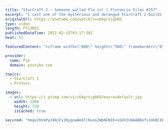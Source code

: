 ```yaml
---
title: "StarCraft 2 - Someone walled Flo in! | Florencio Files #257"
excerpt: "I cast one of the mysterious and deranged StarCraft 2 builds of the one and only, Florencio, the dude that invented the Protoss proxy nexus recall rush. But the tables are turned! Someone has walled Flo in!  🧜Florencio Files Playlist: https://www.youtube.com/playlist?list=PLFUDU8AOevUfznFLMRCxI0ez9HZTyL6Tk"
originalUrl: https://youtube.com/watch?v=uO4grxjgbKQ
type: video
length: PT13M2S
publishedDateTime: 2022-02-15T03:17:39Z
heat: 51

featuredContent: "<iframe width=\"800\" height=\"500\" frameborder=\"0\" src=\"https://www.youtube.com/embed/uO4grxjgbKQ\" allow=\"accelerometer; autoplay; encrypted-media; gyroscope; picture-in-picture\" allowfullscreen></iframe>"

provider:
  name: PiG
  domain: youtube.com

topics:
  - StarCraft 2
  - Protoss

images:
  - url: https://i.ytimg.com/vi/uO4grxjgbKQ/maxresdefault.jpg
    width: 1280
    height: 720
    isCached: true

secured: "hmqx2bVmPy24Njhi2RyqnwWe6TCNvoG2WbNFNI6+aSOVIUmAABBofs1mkBCXKV04DoLXJzXJVgrxa7DwV9hadRCb2myhnxsYSFhSb9W0GP8U71e3iJk3wu2jbQz4RfuPVbDAYghE446zyGGstnnTxQfCFppsSRQ9W/l7/ub3Kccaw9n98mTdB0CIp8Y3koyTgxHVeyFushqSSi0tQSl0X95q6uxkLx8//sp2pg9ClacOa507maL+9LFXZoP16PLDagG3quxAMdUmI0vULJHpYRES17CSsqVJZobhJClkbDRG0DWaMQAQjmZLSC73lKWMh3awbTPpBTcxIT36PWKHeWZTmBnbThiheVRkatVUyNShKoRmUXX5ejusuSh0wz6xL5ojEgmp9C0bIjfeqTt1Clc8LQVva2G/vR57EjLOOsQ=;+yhvwIFgLwCYuZwtaGP0Mg=="
---
```


